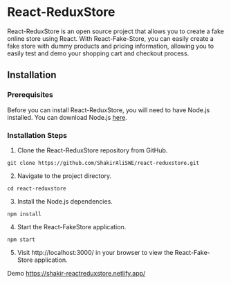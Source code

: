 # React-ReduxStore
React-ReduxStore is an open source project that allows you to create a fake online store using React. With React-Fake-Store, you can easily create a fake store with dummy products and pricing information, allowing you to easily test and demo your shopping cart and checkout process.

## Installation

### Prerequisites
Before you can install React-ReduxStore, you will need to have Node.js installed. You can download Node.js [here](https://nodejs.org/en/).

### Installation Steps
1. Clone the React-ReduxStore repository from GitHub.
```
git clone https://github.com/ShakirAliSWE/react-reduxstore.git
```

2. Navigate to the project directory.
```
cd react-reduxstore
```

3. Install the Node.js dependencies.
```
npm install
```

4. Start the React-FakeStore application.
```
npm start
```

5. Visit http://localhost:3000/ in your browser to view the React-Fake-Store application.

Demo https://shakir-reactreduxstore.netlify.app/
